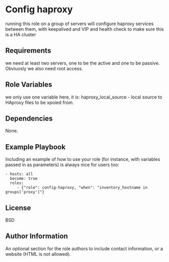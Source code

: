 Config haproxy
=========

running this role on a group of servers will configure haproxy services between them, with keepalived and VIP and health check
to make sure this is a HA cluster

Requirements
------------

we need at least two servers, one to be the active and one to be passive.
Obviuosly we also need root access.

Role Variables
--------------

we only use one variable here, it is:
haproxy_local_source - local source to HAproxy files to be xpoied from.

Dependencies
------------

None.

Example Playbook
----------------

Including an example of how to use your role (for instance, with variables passed in as parameters) is always nice for users too:

    - hosts: all
      become: true
      roles:
         - {"role": config-haproxy, "when": "inventory_hostname in groups['proxy']"}

License
-------

BSD

Author Information
------------------

An optional section for the role authors to include contact information, or a website (HTML is not allowed).
